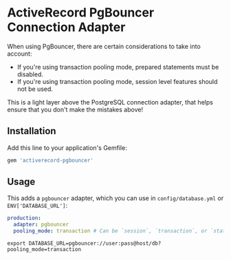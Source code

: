 # ActiveRecord PgBouncer Connection Adapter

When using PgBouncer, there are certain considerations to take into account:

* If you're using transaction pooling mode, prepared statements must be disabled.
* If you're using transaction pooling mode, session level features should not be used.

This is a light layer above the PostgreSQL connection adapter, that helps ensure that you don't make the mistakes above!

## Installation

Add this line to your application's Gemfile:

```ruby
gem 'activerecord-pgbouncer'
```

## Usage

This adds a `pgbouncer` adapter, which you can use in `config/database.yml` or `ENV['DATABASE_URL']`:

```yaml
production:
  adapter: pgbouncer
  pooling_mode: transaction # Can be `session`, `transaction`, or `statement`
```

```shell
export DATABASE_URL=pgbouncer://user:pass@host/db?pooling_mode=transaction
```
